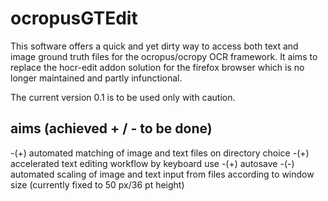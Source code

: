 ocropusGTEdit
=============
This software offers a quick and yet dirty way to access both text and image ground truth files for the ocropus/ocropy OCR framework.
It aims to replace the hocr-edit addon solution for the firefox browser which is no longer maintained and partly infunctional.

The current version 0.1 is to be used only with caution.


aims (achieved + / - to be done)
--------------------------------
-(+) automated matching of image and text files on directory choice
-(+) accelerated text editing workflow by keyboard use
-(+) autosave
-(-) automated scaling of image and text input from files according to window size (currently fixed to 50 px/36 pt height)
